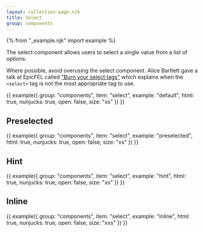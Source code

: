 ```yaml
---
layout: collection-page.njk
title: Select
group: components
---
```


{% from "_example.njk" import example %}

The select component allows users to select a single value from a list of options.

Where possible, avoid overusing the select component. Alice Bartlett gave a talk at EpicFEL called ["Burn your select tags"](https://www.youtube.com/watch?v=CUkMCQR4TpY) which explains when the `<select>` tag is not the most appropriate tag to use.

{{ example({ group: "components", item: "select", example: "default", html: true, nunjucks: true, open: false, size: "xs" }) }}

## Preselected

{{ example({ group: "components", item: "select", example: "preselected", html: true, nunjucks: true, open: false, size: "xs" }) }}

## Hint

{{ example({ group: "components", item: "select", example: "hint", html: true, nunjucks: true, open: false, size: "xs" }) }}

<!-- ## Error

{{ example({ group: "components", item: "select", example: "error", html: true, nunjucks: true, open: false, size: "xs" }) }} -->

## Inline

{{ example({ group: "components", item: "select", example: "inline", html: true, nunjucks: true, open: false, size: "xxs" }) }}
